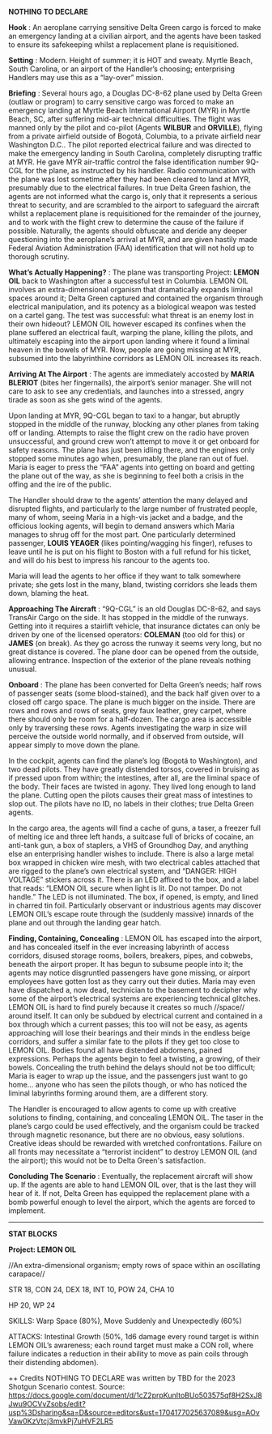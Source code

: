 
 **NOTHING TO DECLARE** 

 **Hook** : An aeroplane carrying sensitive Delta Green cargo is forced to make an emergency landing at a civilian airport, and the agents have been tasked to ensure its safekeeping whilst a replacement plane is requisitioned. 

 **Setting** : Modern. Height of summer; it is HOT and sweaty. Myrtle Beach, South Carolina, or an airport of the Handler’s choosing; enterprising Handlers may use this as a “lay-over” mission. 

 **Briefing** : Several hours ago, a Douglas DC-8-62 plane used by Delta Green (outlaw or program) to carry sensitive cargo was forced to make an emergency landing at Myrtle Beach International Airport (MYR) in Myrtle Beach, SC, after suffering mid-air technical difficulties. The flight was manned only by the pilot and co-pilot (Agents **WILBUR** and **ORVILLE**), flying from a private airfield outside of Bogotá, Columbia, to a private airfield near Washington D.C.. The pilot reported electrical failure and was directed to make the emergency landing in South Carolina, completely disrupting traffic at MYR. He gave MYR air-traffic control the false identification number 9Q-CGL for the plane, as instructed by his handler. Radio communication with the plane was lost sometime after they had been cleared to land at MYR, presumably due to the electrical failures. In true Delta Green fashion, the agents are not informed what the cargo is, only that it represents a serious threat to security, and are scrambled to the airport to safeguard the aircraft whilst a replacement plane is requisitioned for the remainder of the journey, and to work with the flight crew to determine the cause of the failure if possible. Naturally, the agents should obfuscate and deride any deeper questioning into the aeroplane’s arrival at MYR, and are given hastily made Federal Aviation Administration (FAA) identification that will not hold up to thorough scrutiny. 

 **What’s Actually Happening?** : The plane was transporting Project: **LEMON OIL** back to Washington after a successful test in Columbia. LEMON OIL involves an extra-dimensional organism that dramatically expands liminal spaces around it; Delta Green captured and contained the organism through electrical manipulation, and its potency as a biological weapon was tested on a cartel gang. The test was successful: what threat is an enemy lost in their own hideout? LEMON OIL however escaped its confines when the plane suffered an electrical fault, warping the plane, killing the pilots, and ultimately escaping into the airport upon landing where it found a liminal heaven in the bowels of MYR. Now, people are going missing at MYR, subsumed into the labyrinthine corridors as LEMON OIL increases its reach. 

 **Arriving At The Airport** : The agents are immediately accosted by **MARIA BLERIOT** (bites her fingernails), the airport’s senior manager. She will not care to ask to see any credentials, and launches into a stressed, angry tirade as soon as she gets wind of the agents. 

 Upon landing at MYR, 9Q-CGL began to taxi to a hangar, but abruptly stopped in the middle of the runway, blocking any other planes from taking off or landing. Attempts to raise the flight crew on the radio have proven unsuccessful, and ground crew won’t attempt to move it or get onboard for safety reasons. The plane has just been idling there, and the engines only stopped some minutes ago when, presumably, the plane ran out of fuel. Maria is eager to press the “FAA” agents into getting on board and getting the plane out of the way, as she is beginning to feel both a crisis in the offing and the ire of the public. 

 The Handler should draw to the agents’ attention the many delayed and disrupted flights, and particularly to the large number of frustrated people, many of whom, seeing Maria in a high-vis jacket and a badge, and the officious looking agents, will begin to demand answers which Maria manages to shrug off for the most part. One particularly determined passenger, **LOUIS YEAGER** (likes pointing/wagging his finger), refuses to leave until he is put on his flight to Boston with a full refund for his ticket, and will do his best to impress his rancour to the agents too. 

 Maria will lead the agents to her office if they want to talk somewhere private; she gets lost in the many, bland, twisting corridors she leads them down, blaming the heat. 

 **Approaching The Aircraft** : “9Q-CGL” is an old Douglas DC-8-62, and says TransAir Cargo on the side. It has stopped in the middle of the runways. Getting into it requires a stairlift vehicle, that insurance dictates can only be driven by one of the licensed operators: **COLEMAN** (too old for this) or **JAMES** (on break). As they go across the runway it seems very long, but no great distance is covered. The plane door can be opened from the outside, allowing entrance. Inspection of the exterior of the plane reveals nothing unusual. 

 **Onboard** : The plane has been converted for Delta Green’s needs; half rows of passenger seats (some blood-stained), and the back half given over to a closed off cargo space. The plane is much bigger on the inside. There are rows and rows and rows of seats, grey faux leather, grey carpet, where there should only be room for a half-dozen. The cargo area is accessible only by traversing these rows. Agents investigating the warp in size will perceive the outside world normally, and if observed from outside, will appear simply to move down the plane. 

 In the cockpit, agents can find the plane’s log (Bogotá to Washington), and two dead pilots. They have greatly distended torsos, covered in bruising as if pressed upon from within; the intestines, after all, are the liminal space of the body. Their faces are twisted in agony. They lived long enough to land the plane. Cutting open the pilots causes their great mass of intestines to slop out. The pilots have no ID, no labels in their clothes; true Delta Green agents. 

 In the cargo area, the agents will find a cache of guns, a taser, a freezer full of melting ice and three left hands, a suitcase full of bricks of cocaine, an anti-tank gun, a box of staplers, a VHS of Groundhog Day, and anything else an enterprising handler wishes to include. There is also a large metal box wrapped in chicken wire mesh, with two electrical cables attached that are rigged to the plane’s own electrical system, and “DANGER: HIGH VOLTAGE” stickers across it. There is an LED affixed to the box, and a label that reads: “LEMON OIL secure when light is lit. Do not tamper. Do not handle.” The LED is not illuminated. The box, if opened, is empty, and lined in charred tin foil. Particularly observant or industrious agents may discover LEMON OIL’s escape route through the (suddenly massive) innards of the plane and out through the landing gear hatch. 

 **Finding, Containing, Concealing** : LEMON OIL has escaped into the airport, and has concealed itself in the ever increasing labyrinth of access corridors, disused storage rooms, boilers, breakers, pipes, and cobwebs, beneath the airport proper. It has begun to subsume people into it; the agents may notice disgruntled passengers have gone missing, or airport employees have gotten lost as they carry out their duties. Maria may even have dispatched a, now dead, technician to the basement to decipher why some of the airport’s electrical systems are experiencing technical glitches. LEMON OIL is hard to find purely because it creates so much //space// around itself. It can only be subdued by electrical current and contained in a box through which a current passes; this too will not be easy, as agents approaching will lose their bearings and their minds in the endless beige corridors, and suffer a similar fate to the pilots if they get too close to LEMON OIL. Bodies found all have distended abdomens, pained expressions. Perhaps the agents begin to feel a twisting, a growing, of their bowels. Concealing the truth behind the delays should not be too difficult; Maria is eager to wrap up the issue, and the passengers just want to go home… anyone who has seen the pilots though, or who has noticed the liminal labyrinths forming around them, are a different story. 

 The Handler is encouraged to allow agents to come up with creative solutions to finding, containing, and concealing LEMON OIL. The taser in the plane’s cargo could be used effectively, and the organism could be tracked through magnetic resonance, but there are no obvious, easy solutions. Creative ideas should be rewarded with wretched confrontations. Failure on all fronts may necessitate a “terrorist incident” to destroy LEMON OIL (and the airport); this would not be to Delta Green's satisfaction. 

 **Concluding The Scenario** : Eventually, the replacement aircraft will show up. If the agents are able to hand LEMON OIL over, that is the last they will hear of it. If not, Delta Green has equipped the replacement plane with a bomb powerful enough to level the airport, which the agents are forced to implement. 

 ***** 

 **STAT BLOCKS** 

 **Project: LEMON OIL** 

   //An extra-dimensional organism; empty rows of space within an oscillating carapace// 

 STR 18, CON 24, DEX 18, INT 10, POW 24, CHA 10 

 HP 20, WP 24 

 SKILLS: Warp Space (80%), Move Suddenly and Unexpectedly (60%) 

 ATTACKS: Intestinal Growth (50%, 1d6 damage every round target is within LEMON OIL’s awareness; each round target must make a CON roll, where failure indicates a reduction in their ability to move as pain coils through their distending abdomen). 

++ Credits
NOTHING TO DECLARE was written by TBD for the 2023 Shotgun Scenario contest.
Source: https://docs.google.com/document/d/1cZ2prpKunItoBUo503575qf8H2SxJ8Jwu9OCVvZsobs/edit?usp%3Dsharing&sa=D&source=editors&ust=1704177025637089&usg=AOvVaw0KzVtcj3mvkPj7uHVF2LR5